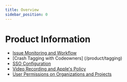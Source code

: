 ```yaml
---
title: Overview
sidebar_position: 0
---
```


# Product Information

* [Issue Monitoring and Workflow](/product/issue-monitoring-and-work-flow/)
* [Crash Tagging with Codeowners] (/product/tagging)
* [SSO Configuration](/product/sso/)
* [Video Recording and Apple's Policy](/product/video-recording-and-apples-policy/)
* [User Permissions on Organizations and Projects](/product/permissions/)

